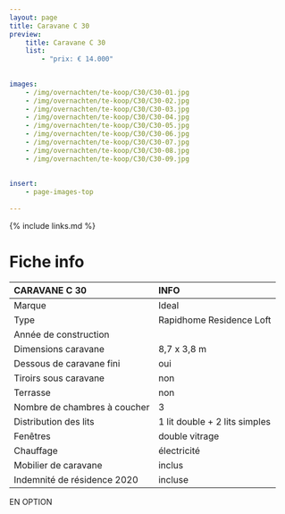 ```yaml
---
layout: page
title: Caravane C 30
preview: 
    title: Caravane C 30
    list:
        - "prix: € 14.000"
        
        
images:
    - /img/overnachten/te-koop/C30/C30-01.jpg
    - /img/overnachten/te-koop/C30/C30-02.jpg
    - /img/overnachten/te-koop/C30/C30-03.jpg
    - /img/overnachten/te-koop/C30/C30-04.jpg
    - /img/overnachten/te-koop/C30/C30-05.jpg
    - /img/overnachten/te-koop/C30/C30-06.jpg
    - /img/overnachten/te-koop/C30/C30-07.jpg
    - /img/overnachten/te-koop/C30/C30-08.jpg
    - /img/overnachten/te-koop/C30/C30-09.jpg
    
    
insert:
    - page-images-top
    
---
```


{% include links.md %}



# Fiche info 

CARAVANE C 30               | INFO        | 
:---------------------------|:------------|
Marque                      |Ideal
Type                        |Rapidhome Residence Loft
Année de construction       |
Dimensions caravane         |8,7 x 3,8 m
Dessous de caravane fini    |oui
Tiroirs sous caravane       |non
Terrasse                    |non
Nombre de chambres à coucher|3
Distribution des lits       |1 lit double + 2 lits simples
Fenêtres                    |double vitrage
Chauffage                   |électricité
Mobilier de caravane        |inclus
Indemnité de résidence 2020 |incluse

EN OPTION